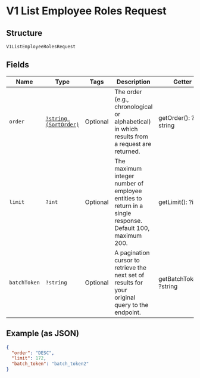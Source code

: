 
# V1 List Employee Roles Request

## Structure

`V1ListEmployeeRolesRequest`

## Fields

| Name | Type | Tags | Description | Getter | Setter |
|  --- | --- | --- | --- | --- | --- |
| `order` | [`?string (SortOrder)`](/doc/models/sort-order.md) | Optional | The order (e.g., chronological or alphabetical) in which results from a request are returned. | getOrder(): ?string | setOrder(?string order): void |
| `limit` | `?int` | Optional | The maximum integer number of employee entities to return in a single response. Default 100, maximum 200. | getLimit(): ?int | setLimit(?int limit): void |
| `batchToken` | `?string` | Optional | A pagination cursor to retrieve the next set of results for your<br>original query to the endpoint. | getBatchToken(): ?string | setBatchToken(?string batchToken): void |

## Example (as JSON)

```json
{
  "order": "DESC",
  "limit": 172,
  "batch_token": "batch_token2"
}
```

